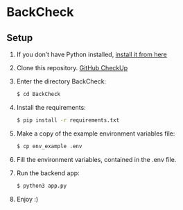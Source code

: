 # BackCheck

## Setup

1. If you don’t have Python installed, [install it from here](https://www.python.org/downloads/)

2. Clone this repository. [GitHub CheckUp](https://github.com/Balyeet1/CheckUP)

3. Enter the directory BackCheck:

   ```bash
   $ cd BackCheck
   ```

4. Install the requirements:

   ```bash
   $ pip install -r requirements.txt
   ```

5. Make a copy of the example environment variables file:

   ```bash
   $ cp env_example .env
   ```

6. Fill the environment variables, contained in the .env file.

7. Run the backend app:

   ```bash
   $ python3 app.py
   ```
   
8. Enjoy :)
